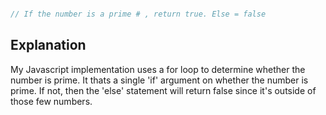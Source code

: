 ``` javascript

// If the number is a prime # , return true. Else = false
```


## Explanation 

My Javascript implementation uses a for loop to determine whether the number is prime. It thats a single 'if' argument on whether the number is prime. If not, then the 'else' statement will return false since it's outside of those few numbers. 
